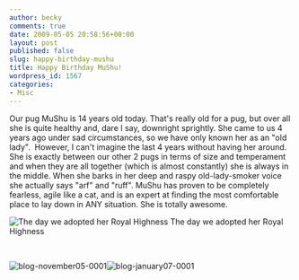 ```yaml
---
author: becky
comments: true
date: 2009-05-05 20:58:56+00:00
layout: post
published: false
slug: happy-birthday-mushu
title: Happy Birthday MuShu!
wordpress_id: 1567
categories:
- Misc
---
```


Our pug MuShu is 14 years old today. That's really old for a pug, but over all she is quite healthy and, dare I say, downright sprightly. She came to us 4 years ago under sad circumstances, so we have only known her as an "old lady".  However, I can't imagine the last 4 years without having her around. She is exactly between our other 2 pugs in terms of size and temperament and when they are all together (which is almost constantly) she is always in the middle. When she barks in her deep and raspy old-lady-smoker voice she actually says "arf" and "ruff". MuShu has proven to be completely fearless, agile like a cat, and is an expert at finding the most comfortable place to lay down in ANY situation. She is totally awesome.


![The day we adopted her Royal Highness](http://beta.beckyjenson.com/wp-content/uploads/2009/05/blog-february05-0001.jpg)
    The day we adopted her Royal Highness




 




![blog-november05-0001](http://beta.beckyjenson.com/wp-content/uploads/2009/05/blog-november05-0001.jpg)![blog-january07-0001](http://beta.beckyjenson.com/wp-content/uploads/2009/05/blog-january07-0001.jpg)
